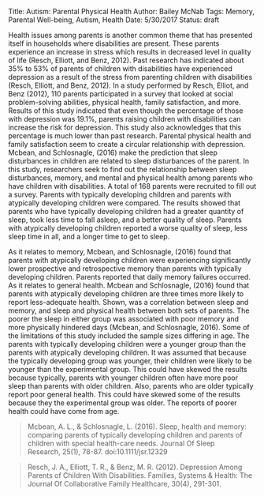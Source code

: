 Title: Autism: Parental Physical Health
Author: Bailey McNab
Tags: Memory, Parental Well-being, Autism, Health
Date: 5/30/2017
Status: draft

Health issues among parents is another common theme that has presented itself in households where disabilities are present. These parents experience an increase in stress which results in decreased level in quality of life (Resch, Elliott, and Benz, 2012). Past research has indicated about 35% to 53% of parents of children with disabilities have experienced depression as a result of the stress from parenting children with disabilities (Resch, Elliott, and Benz, 2012). In a study performed by Resch, Elliot, and Benz (2012), 110 parents participated in a survey that looked at social problem-solving abilities, physical health, family satisfaction, and more. Results of this study indicated that even though the percentage of those with depression was 19.1%, parents raising children with disabilities can increase the risk for depression. This study also acknowledges that this percentage is much lower than past research. Parental physical health and family satisfaction seem to create a circular relationship with depression. Mcbean, and Schlosnagle, (2016) make the prediction that sleep disturbances in children are related to sleep disturbances of the parent. In this study, researchers seek to find out the relationship between sleep disturbances, memory, and mental and physical health among parents who have children with disabilities. A total of 168 parents were recruited to fill out a survey. Parents with typically developing children and parents with atypically developing children were compared. The results showed that parents who have typically developing children had a greater quantity of sleep, took less time to fall asleep, and a better quality of sleep. Parents with atypically developing children reported a worse quality of sleep, less sleep time in all, and a longer time to get to sleep.

As it relates to memory, Mcbean, and Schlosnagle, (2016) found that parents with atypically developing children were experiencing significantly lower prospective and retrospective memory than parents with typically developing children. Parents reported that daily memory failures occurred. As it relates to general health. Mcbean and Schlosnagle, (2016) found that parents with atypically developing children are three times more likely to report less-adequate health. Shown, was a correlation between sleep and memory, and sleep and physical health between both sets of parents. The poorer the sleep in either group was associated with poor memory and more physically hindered days (Mcbean, and Schlosnagle, 2016). Some of the limitations of this study included the sample sizes differing in age. The parents with typically developing children were a younger group than the parents with atypically developing children. It was assumed that because the typically developing group was younger, their children were likely to be younger than the experimental group. This could have skewed the results because typically, parents with younger children often have more poor sleep than parents with older children. Also, parents who are older typically report poor general health. This could have skewed some of the results because they the experimental group was older. The reports of poorer health could have come from age. 

> Mcbean, A. L., & Schlosnagle, L. (2016). Sleep, health and memory: comparing parents of 	typically developing children and parents of children with special health-care 	needs. Journal Of Sleep Research, 25(1), 78-87. doi:10.1111/jsr.12329

> Resch, J. A., Elliott, T. R., & Benz, M. R. (2012). Depression Among Parents of Children 	With Disabilities. Families, Systems & Health: The Journal Of Collaborative Family 	Healthcare, 30(4), 291-301.
